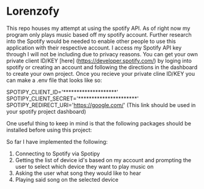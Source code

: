 # Lorenzofy

This repo houses my attempt at using the spotify API. As of right now my program only plays music based off my spotify account. Further research into the Spotify would be needed to enable other people to use this application with their respective account. I access my Spotify API key through I will not be including due to privacy reasons. You can get your own private client ID/KEY [here] (https://developer.spotify.com/) by loging into spotify or creating an account and following the directions in the dashboard to create your own project. Once you recieve your private cline ID/KEY you can make a .env file that looks like so:


SPOTIPY_CLIENT_ID='********************'
SPOTIPY_CLIENT_SECRET='**********************'
SPOTIPY_REDIRECT_URI='https://google.com/' (This link should be used in your spotify project dashboard)

One useful thing to keep in mind is that the following packages should be installed before using this project:


So far I have implemented the following:

1) Connecting to Spotify via Spotipy
2) Getting the list of device id's based on my account and prompting the user to select which device they want to play music on
3) Asking the user what song they would like to hear
4) Playing said song on the selected device
